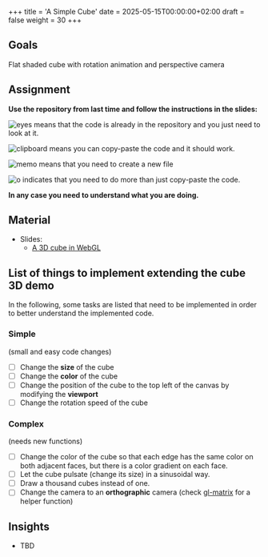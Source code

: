 +++
title = 'A Simple Cube'
date = 2025-05-15T00:00:00+02:00
draft = false
weight = 30
+++

## Goals

Flat shaded cube with rotation animation and perspective camera


## Assignment

**Use the repository from last time and follow the instructions in the slides:**

![eyes](https://github.githubassets.com/images/icons/emoji/unicode/1f440.png?v8) means that the code is already in the repository and you just need to look at it.

![clipboard](https://github.githubassets.com/images/icons/emoji/unicode/1f4cb.png?v8) means you can copy-paste the code and it should work.

![memo](https://github.githubassets.com/images/icons/emoji/unicode/1f4dd.png?v8) means that you need to create a new file

![o](https://github.githubassets.com/images/icons/emoji/unicode/2b55.png?v8) indicates that you need to do more than just copy-paste the code.

**In any case you need to understand what you are doing.**

## Material
  
- Slides:
  - [A 3D cube in WebGL](files/CODE3-04-Cube.pdf)

## List of things to implement extending the cube 3D demo

In the following, some tasks are listed that need to be implemented in order to better understand the implemented code.

### Simple

(small and easy code changes)

- [ ] Change the **size** of the cube
- [ ] Change the **color** of the cube
- [ ] Change the position of the cube to the top left of the canvas by modifying the **viewport**
- [ ] Change the rotation speed of the cube

### Complex

(needs new functions)

- [ ] Change the color of the cube so that each edge has the same color on both adjacent faces, but there is a color gradient on each face.
- [ ] Let the cube pulsate (change its size) in a sinusoidal way.
- [ ] Draw a thousand cubes instead of one.
- [ ] Change the camera to an **orthographic** camera (check [gl-matrix](https://glmatrix.net/docs/module-mat4.html) for a helper function)

## Insights

- TBD
